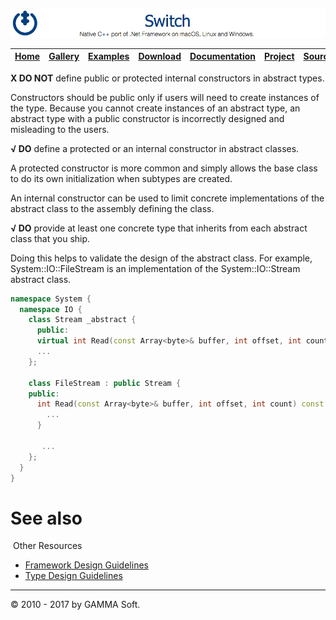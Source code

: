 ![Switch Header](Images/SwitchNativeC++port.png)

| [Home](Home.md) | [Gallery](Gallery.md) | [Examples](Examples.md) | [Download](Download.md) | [Documentation](Documentation.md) | [Project](https://sourceforge.net/projects/switchpro) | [Source](https://github.com/gammasoft71/switch) | [License](License.md) | [Contact](Contact.md) | [GAMMA Soft](https://gammasoft71.wixsite.com/gammasoft) |
|-----------------|-----------------------|-------------------------|-------------------------|-----------------------------------|-------------------------------------------------------|-------------------------------------------------|-----------------------|-----------------------|---------------------------------------------------------|

**X DO NOT** define public or protected internal constructors in abstract types.

Constructors should be public only if users will need to create instances of the type. Because you cannot create instances of an abstract type, an abstract type with a public constructor is incorrectly designed and misleading to the users.

**√ DO** define a protected or an internal constructor in abstract classes.

A protected constructor is more common and simply allows the base class to do its own initialization when subtypes are created.

An internal constructor can be used to limit concrete implementations of the abstract class to the assembly defining the class.

**√ DO** provide at least one concrete type that inherits from each abstract class that you ship.

Doing this helps to validate the design of the abstract class. For example, System::IO::FileStream is an implementation of the System::IO::Stream abstract class.

```c++
namespace System {
  namespace IO {
    class Stream _abstract {
      public:
      virtual int Read(const Array<byte>& buffer, int offset, int count) const = 0;
      ...
    };
 
    class FileStream : public Stream {
    public:
      int Read(const Array<byte>& buffer, int offset, int count) const override {
        ...
      }
 
       ...
    };
  }
}
```

# See also
​
Other Resources

* [Framework Design Guidelines](FrameworkDesignGuidelines.md)
* [Type Design Guidelines](TypeDesignGuidelines.md)

______________________________________________________________________________________________

© 2010 - 2017 by GAMMA Soft.
